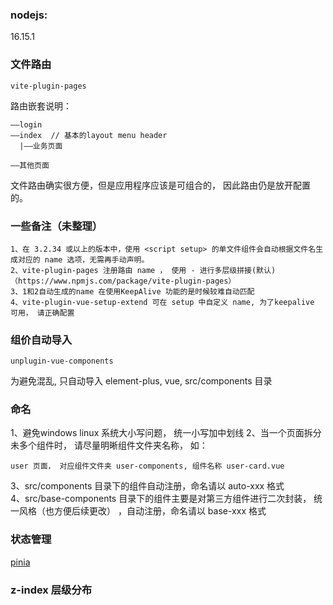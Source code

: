 ### nodejs: 
16.15.1

### 文件路由
```
vite-plugin-pages
```
路由嵌套说明：

```
——login
——index  // 基本的layout menu header
  |——业务页面
  
——其他页面  

```

文件路由确实很方便，但是应用程序应该是可组合的， 因此路由仍是放开配置的。


### 一些备注（未整理）
````
1、在 3.2.34 或以上的版本中，使用 <script setup> 的单文件组件会自动根据文件名生成对应的 name 选项，无需再手动声明。
2、vite-plugin-pages 注册路由 name ， 使用 - 进行多层级拼接(默认) （https://www.npmjs.com/package/vite-plugin-pages）
3、1和2自动生成的name 在使用KeepAlive 功能的是时候较难自动匹配
4、vite-plugin-vue-setup-extend 可在 setup 中自定义 name, 为了keepalive 可用， 请正确配置

````



### 组价自动导入
```
unplugin-vue-components
```

为避免混乱, 只自动导入 element-plus, vue, src/components 目录

### 命名
1、避免windows linux 系统大小写问题， 统一小写加中划线
2、当一个页面拆分未多个组件时， 请尽量明晰组件文件夹名称， 如：   
```
user 页面， 对应组件文件夹 user-components, 组件名称 user-card.vue
```
3、src/components 目录下的组件自动注册，命名请以 auto-xxx 格式    
4、src/base-components 目录下的组件主要是对第三方组件进行二次封装， 统一风格（也方便后续更改）
  ，自动注册，命名请以 base-xxx 格式 


### 状态管理

[pinia](https://pinia.vuejs.org/)



### z-index 层级分布

